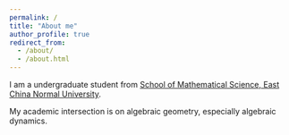 ```yaml
---
permalink: /
title: "About me"
author_profile: true
redirect_from: 
  - /about/
  - /about.html
---
```


I am a undergraduate student from [School of Mathematical Science, East China Normal University](https://math.ecnu.edu.cn/).

My academic intersection is on algebraic geometry, especially algebraic dynamics.
